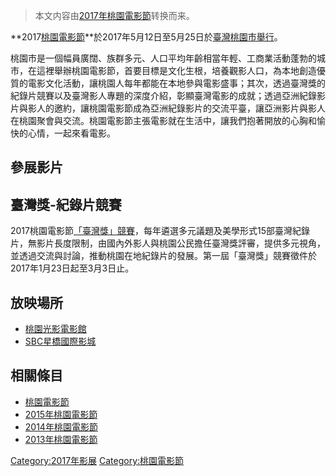 > 本文内容由[2017年桃園電影節](https://zh.wikipedia.org/wiki/2017年桃園電影節)转换而来。


**2017[桃園電影節](../Page/桃園電影節.md "wikilink")**於2017年5月12日至5月25日於[臺灣](../Page/臺灣.md "wikilink")[桃園市舉行](https://zh.wikipedia.org/wiki/桃園市 "wikilink")。

桃園市是一個幅員廣闊、族群多元、人口平均年齡相當年輕、工商業活動蓬勃的城市，在這裡舉辦桃園電影節，首要目標是文化生根，培養觀影人口，為本地創造優質的電影文化活動，讓桃園人每年都能在本地參與電影盛事；其次，透過臺灣獎的紀錄片競賽以及臺灣影人專題的深度介紹，彰顯臺灣電影的成就；透過亞洲紀錄影片與影人的邀約，讓桃園電影節成為亞洲紀錄影片的交流平臺，讓亞洲影片與影人在桃園聚會與交流。桃園電影節主張電影就在生活中，讓我們抱著開放的心胸和愉快的心情，一起來看電影。

## 參展影片

## 臺灣獎-紀錄片競賽

2017桃園電影節[「臺灣獎」競賽](https://web.archive.org/web/20170128184050/http://taoyuanff.net/taiwanawards/)，每年遴選多元議題及美學形式15部臺灣紀錄片，無影片長度限制，由國內外影人與桃園公民擔任臺灣獎評審，提供多元視角，並透過交流與討論，推動桃園在地紀錄片的發展。第一屆「臺灣獎」競賽徵件於2017年1月23日起至3月3日止。

## 放映場所

  - [桃園光影電影館](http://www.taoyuan.arts-cinema.com/)
  - [SBC星橋國際影城](http://www.sbc-cinemas.com.tw/)

## 相關條目

  - [桃園電影節](../Page/桃園電影節.md "wikilink")
  - [2015年桃園電影節](https://zh.wikipedia.org/wiki/2015年桃園電影節 "wikilink")
  - [2014年桃園電影節](../Page/2014年桃園電影節.md "wikilink")
  - [2013年桃園電影節](../Page/2013年桃園電影節.md "wikilink")

[Category:2017年影展](https://zh.wikipedia.org/wiki/Category:2017年影展 "wikilink") [Category:桃園電影節](https://zh.wikipedia.org/wiki/Category:桃園電影節 "wikilink")